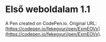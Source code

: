 # Első weboldalam 1.1

A Pen created on CodePen.io. Original URL: [https://codepen.io/fekegyuri/pen/ExmEOVx](https://codepen.io/fekegyuri/pen/ExmEOVx).



